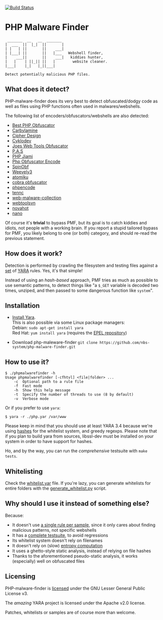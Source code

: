 [![Build Status](https://travis-ci.org/nbs-system/php-malware-finder.svg?branch=master)](https://travis-ci.org/nbs-system/php-malware-finder)

# PHP Malware Finder

 ```
  _______  __   __  _______
 |  ___  ||  |_|  ||       |
 | |   | ||       ||    ___|
 | |___| ||       ||   |___   Webshell finder,
 |    ___||       ||    ___|   kiddies hunter,
 |   |    | ||_|| ||   |		website cleaner.
 |___|    |_|   |_||___|

Detect potentially malicious PHP files.
```

## What does it detect?

PHP-malware-finder does its very best to detect obfuscated/dodgy code as well as
files using PHP functions often used in malwares/webshells.

The following list of encoders/obfuscators/webshells are also detected:

* [Best PHP Obfuscator]( http://www.pipsomania.com/best_php_obfuscator.do )
* [Carbylamine]( https://code.google.com/p/carbylamine/ )
* [Cipher Design]( http://cipherdesign.co.uk/service/php-obfuscator )
* [Cyklodev]( http://sysadmin.cyklodev.com/online-php-obfuscator/ )
* [Joes Web Tools Obfuscator]( http://www.joeswebtools.com/security/php-obfuscator/ )
* [P.A.S]( http://profexer.name/pas/download.php )
* [PHP Jiami]( http://www.phpjiami.com/ )
* [Php Obfuscator Encode]( http://w3webtools.com/encode-php-online/ )
* [SpinObf]( http://mohssen.org/SpinObf.php )
* [Weevely3]( https://github.com/epinna/weevely3 )
* [atomiku]( http://atomiku.com/online-php-code-obfuscator/ )
* [cobra obfuscator]( http://obfuscator.uk/example/ )
* [phpencode]( http://phpencode.org )
* [tennc]( http://tennc.github.io/webshell/ )
* [web-malware-collection]( https://github.com/nikicat/web-malware-collection )
* [webtoolsvn]( http://www.webtoolsvn.com/en-decode/ )
* [novahot]( https://github.com/chrisallenlane/novahot )
* [nano]( https://github.com/UltimateHackers/nano )


Of course it's **trivial** to bypass PMF,
but its goal is to catch kiddies and idiots,
not people with a working brain.
If you report a stupid tailored bypass for PMF, you likely belong to one (or
both) category, and should re-read the previous statement.

## How does it work?

Detection is performed by crawling the filesystem and testing files against a
[set](https://github.com/nbs-system/php-malware-finder/blob/master/php-malware-finder/php.yar)
of [YARA](http://virustotal.github.io/yara/) rules. Yes, it's that simple!

Instead of using an *hash-based* approach,
PMF tries as much as possible to use semantic patterns, to detect things like
"a `$_GET` variable is decoded two times, unziped,
and then passed to some dangerous function like `system`".

## Installation
- [Install Yara](https://yara.readthedocs.io/en/stable/gettingstarted.html#compiling-and-installing-yara).  
This is also possible via some Linux package managers:  
Debian: `sudo apt-get install yara`  
Red Hat: `yum install yara` (requires the [EPEL repository](https://fedoraproject.org/wiki/EPEL))

- Download php-maleware-finder `git clone https://github.com/nbs-system/php-malware-finder.git`

## How to use it?

```
$ ./phpmalwarefinder -h
Usage phpmalwarefinder [-cfhtvl] <file|folder> ...
    -c  Optional path to a rule file
    -f  Fast mode
    -h  Show this help message
    -t  Specify the number of threads to use (8 by default)
    -v  Verbose mode
```

Or if you prefer to use `yara`:

```
$ yara -r ./php.yar /var/www
```

Please keep in mind that you should use at least YARA 3.4 because we're using
[hashes]( https://yara.readthedocs.org/en/latest/modules/hash.html ) for the
whitelist system, and greedy regexps. Please note that if you plan to build
yara from sources, libssl-dev must be installed on your system in order to
have support for hashes.

Ho, and by the way, you can run the *comprehensive* testsuite with `make tests`.

## Whitelisting

Check the [whitelist.yar](https://github.com/nbs-system/php-malware-finder/blob/master/php-malware-finder/whitelist.yar) file.
If you're lazy, you can generate whitelists for entire folders with the
[generate_whitelist.py](https://github.com/nbs-system/php-malware-finder/blob/master/php-malware-finder/utils/generate_whitelist.py) script.

## Why should I use it instead of something else?

Because:
- It doesn't use [a single rule per sample](
  https://github.com/Neo23x0/signature-base/blob/e264d66a8ea3be93db8482ab3d639a2ed3e9c949/yara/thor-webshells.yar
  ), since it only cares about finding malicious patterns, not specific webshells
- It has a [complete testsuite](https://travis-ci.org/nbs-system/php-malware-finder), to avoid regressions
- Its whitelist system doesn't rely on filenames
- It doesn't rely on (slow) [entropy computation]( https://en.wikipedia.org/wiki/Entropy_(information_theory) )
- It uses a ghetto-style static analysis, instead of relying on file hashes
- Thanks to the aforementioned pseudo-static analysis, it works (especially) well on obfuscated files

## Licensing

PHP-malware-finder is
[licensed](https://github.com/nbs-system/php-malware-finder/blob/master/php-malware-finder/LICENSE)
under the GNU Lesser General Public License v3.

The _amazing_ YARA project is licensed under the Apache v2.0 license.

Patches, whitelists or samples are of course more than welcome.
